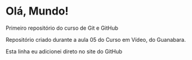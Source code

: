 # Olá, Mundo!
 Primeiro repositório do curso de Git e GitHub

 Repositório criado durante a aula 05 do Curso em Vídeo, do Guanabara.
 
 Esta linha eu adicionei direto no site do GitHub
